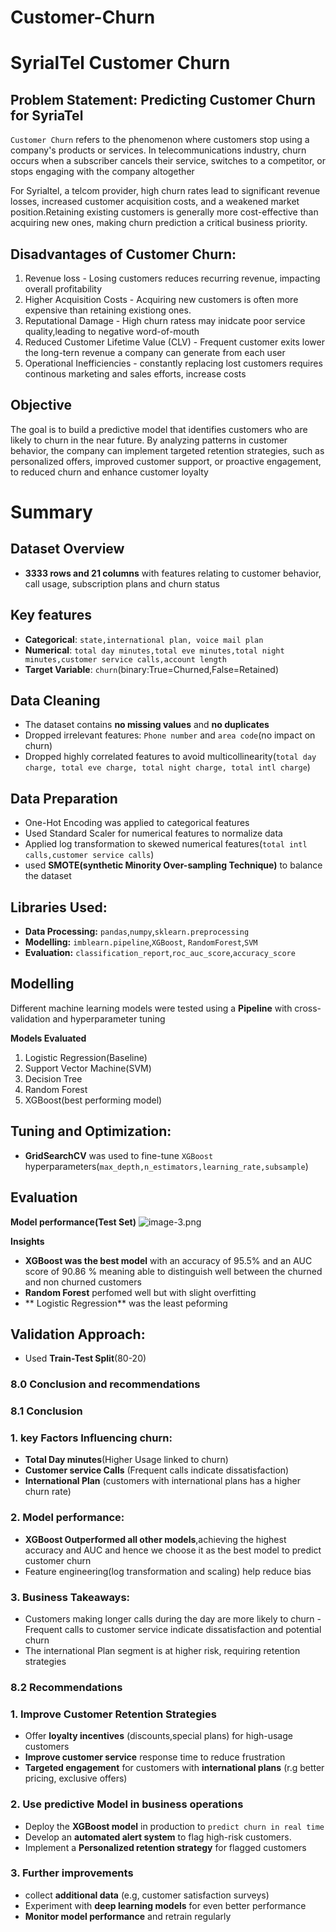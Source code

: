 # Customer-Churn
# SyrialTel Customer Churn

## Problem Statement: Predicting Customer Churn for SyriaTel
`Customer Churn` refers to the phenomenon where customers stop using a company's products or services. In telecommunications industry, churn occurs when a subscriber cancels their service, switches to a competitor, or stops engaging with the company altogether

For Syrialtel, a telcom provider, high churn rates lead to significant revenue losses, increased customer acquisition costs, and a weakened market position.Retaining existing customers is generally more cost-effective than acquiring new ones, making churn prediction a critical business priority.

## Disadvantages of Customer Churn:
1. Revenue loss - Losing customers reduces recurring revenue, impacting overall profitability
2. Higher Acquisition Costs - Acquiring new customers is often more expensive than retaining existiong ones.
3. Reputational Damage - High churn ratess may inidcate poor service quality,leading to negative word-of-mouth
4. Reduced Customer Lifetime Value (CLV) - Frequent customer exits lower the long-tern revenue a company can generate from each user
5. Operational Inefficiencies - constantly replacing lost customers requires continous marketing and sales efforts, increase costs

## Objective
The goal is to build a predictive model that identifies customers who are likely to churn in the near future. By analyzing patterns in customer behavior, the company can implement targeted retention strategies, such as personalized offers, improved customer support, or proactive engagement, to reduced churn and enhance customer loyalty

# Summary

## Dataset Overview
- **3333 rows and 21 columns** with features relating to customer behavior, call usage, subscription plans and churn status

## Key features
- **Categorical**: `state,international plan, voice mail plan`
- **Numerical**: `total day minutes,total eve minutes,total night minutes,customer service calls,account length`
- **Target Variable**: `churn`(binary:True=Churned,False=Retained)
## Data Cleaning
- The dataset contains **no missing values** and **no duplicates**
- Dropped irrelevant features: `Phone number` and `area code`(no impact on churn)
- Dropped highly correlated features to avoid multicollinearity(`total day charge, total eve charge, total night charge, total intl charge`)

## Data Preparation
- One-Hot Encoding was applied to categorical features
- Used Standard Scaler for numerical features to normalize data
- Applied log transformation to skewed numerical features(`total intl calls,customer service calls`)
- used **SMOTE(synthetic Minority Over-sampling Technique)** to balance the dataset

## Libraries Used:
- **Data Processing:** `pandas`,`numpy`,`sklearn.preprocessing`
- **Modelling:** `imblearn.pipeline`,`XGBoost`, `RandomForest`,`SVM`
- **Evaluation:** `classification_report`,`roc_auc_score`,`accuracy_score`

## Modelling
Different machine learning models were tested using a **Pipeline** with cross-validation and hyperparameter tuning

**Models Evaluated**
1. Logistic Regression(Baseline)
2. Support Vector Machine(SVM)
3. Decision Tree
4. Random Forest
5. XGBoost(best performing model)

## Tuning and Optimization:
- **GridSearchCV** was used to fine-tune `XGBoost` hyperparameters(`max_depth,n_estimators,learning_rate,subsample`)

## Evaluation
**Model performance(Test Set)**
![image-3.png](attachment:image-3.png)

**Insights**
- **XGBoost was the best model** with an accuracy of 95.5% and an AUC score of 90.86 % meaning able to distinguish well between the churned and non churned customers
- **Random Forest** perfomed well but with slight overfitting
- ** Logistic Regression** was the least peforming 

## Validation Approach:
- Used **Train-Test Split**(80-20)

### 8.0 Conclusion and recommendations
### 8.1 Conclusion
### 1. key Factors Influencing churn:
- **Total Day minutes**(Higher Usage linked to churn)
- **Customer service Calls** (Frequent calls indicate dissatisfaction)
- **International Plan** (customers with international plans has a higher churn rate)
### 2. Model performance:
- **XGBoost Outperformed all other models**,achieving the highest accuracy and AUC and hence we choose it as the best model to predict customer churn
- Feature engineering(log transformation and scaling) help reduce bias
### 3. Business Takeaways:
- Customers making longer calls during the day are more likely to churn
-Frequent calls to customer service indicate dissatisfaction and potential churn
- The international Plan segment is at higher risk, requiring retention strategies

### 8.2 Recommendations
### 1. Improve Customer Retention Strategies
- Offer **loyalty incentives** (discounts,special plans) for high-usage customers
- **Improve customer service** response time to reduce frustration
- **Targeted engagement** for customers with **international plans** (r.g better pricing, exclusive offers)

### 2. Use predictive Model in business operations
- Deploy the **XGBoost model** in production to `predict churn in real time`
- Develop an **automated alert system** to flag high-risk customers.
- Implement a **Personalized retention strategy** for flagged customers

### 3. Further improvements
- collect **additional data** (e.g, customer satisfaction surveys)
- Experiment with **deep learning models** for even better performance
- **Monitor model performance** and retrain regularly
